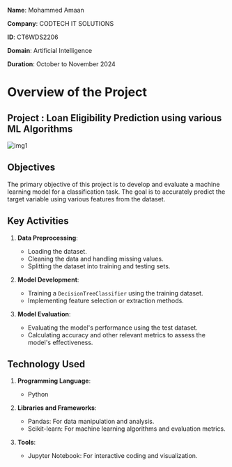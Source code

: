 **Name**: Mohammed Amaan

**Company**: CODTECH IT SOLUTIONS

**ID**: CT6WDS2206

**Domain**: Artificial Intelligence

**Duration**: October to November 2024

# Overview of the Project

## Project : Loan Eligibility Prediction using various ML Algorithms

![img1](https://github.com/user-attachments/assets/5749af08-1ea1-40e8-8577-013640d38f07)

## Objectives
The primary objective of this project is to develop and evaluate a machine learning model for a classification task. The goal is to accurately predict the target variable using various features from the dataset.

## Key Activities
1. **Data Preprocessing**:
   - Loading the dataset.
   - Cleaning the data and handling missing values.
   - Splitting the dataset into training and testing sets.

2. **Model Development**:
   - Training a `DecisionTreeClassifier` using the training dataset.
   - Implementing feature selection or extraction methods.

3. **Model Evaluation**:
   - Evaluating the model's performance using the test dataset.
   - Calculating accuracy and other relevant metrics to assess the model's effectiveness.

## Technology Used
1. **Programming Language**:
   - Python

2. **Libraries and Frameworks**:
   - Pandas: For data manipulation and analysis.
   - Scikit-learn: For machine learning algorithms and evaluation metrics.

3. **Tools**:
   - Jupyter Notebook: For interactive coding and visualization.



